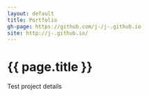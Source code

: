 ```yaml
---
layout: default
title: Portfolio
gh-page: https://github.com/j-/j-.github.io
site: http://j-.github.io/
---
```


# {{ page.title }}

Test project details
